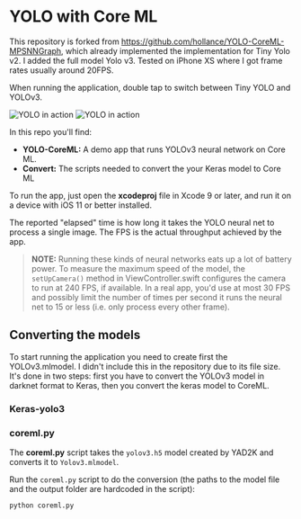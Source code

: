 # YOLO with Core ML

This repository is forked from https://github.com/hollance/YOLO-CoreML-MPSNNGraph, which already implemented the implementation for Tiny Yolo v2. I added the full model Yolo v3. Tested on iPhone XS where I got frame rates usually around 20FPS.

When running the application, double tap to switch between Tiny YOLO and YOLOv3.

![YOLO in action](YOLOv3-1.jpg)
![YOLO in action](YOLOv3-2.jpg)

In this repo you'll find:

- **YOLO-CoreML:** A demo app that runs YOLOv3 neural network on Core ML.
- **Convert:** The scripts needed to convert the your Keras model to Core ML

To run the app, just open the **xcodeproj** file in Xcode 9 or later, and run it on a device with iOS 11 or better installed.

The reported "elapsed" time is how long it takes the YOLO neural net to process a single image. The FPS is the actual throughput achieved by the app.

> **NOTE:** Running these kinds of neural networks eats up a lot of battery power. To measure the maximum speed of the model, the `setUpCamera()` method in ViewController.swift configures the camera to run at 240 FPS, if available. In a real app, you'd use at most 30 FPS and possibly limit the number of times per second it runs the neural net to 15 or less (i.e. only process every other frame).

## Converting the models

To start running the application you need to create first the YOLOv3.mlmodel. I didn't include this in the repository due to its file size. It's done in two steps: first you have to convert the YOLOv3 model in darknet format to Keras, then you convert the keras model to CoreML.

### Keras-yolo3

### coreml.py

The **coreml.py** script takes the `yolov3.h5` model created by YAD2K and converts it to `Yolov3.mlmodel`.

Run the `coreml.py` script to do the conversion (the paths to the model file and the output folder are hardcoded in the script):

```
python coreml.py
```
